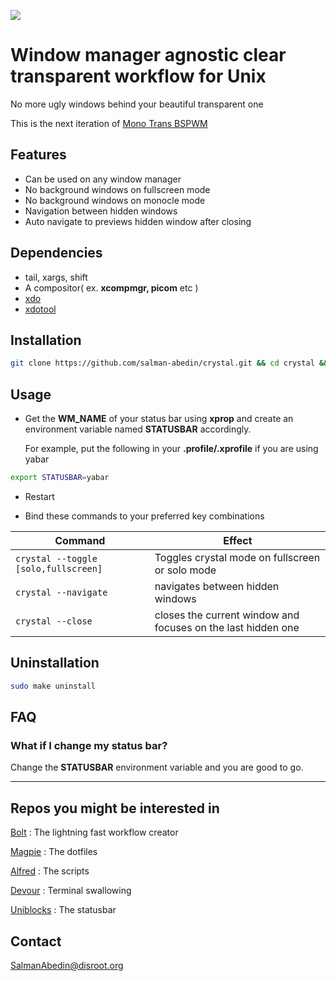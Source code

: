 ![](demo/preview.gif)

# Window manager agnostic clear transparent workflow for Unix

No more ugly windows behind your beautiful transparent one

This is the next iteration of
[Mono Trans BSPWM](https://github.com/salman-abedin/mono_trans_bspwm)

## Features

-  Can be used on any window manager
-  No background windows on fullscreen mode
-  No background windows on monocle mode
-  Navigation between hidden windows
-  Auto navigate to previews hidden window after closing

## Dependencies

-  tail, xargs, shift
-  A compositor( ex. **xcompmgr, picom** etc )
-  [xdo](https://github.com/baskerville/xdo)
-  [xdotool](https://github.com/jordansissel/xdotool)

## Installation

```sh
git clone https://github.com/salman-abedin/crystal.git && cd crystal && sudo make install
```

## Usage

-  Get the **WM_NAME** of your status bar using **xprop** and create an environment variable named **STATUSBAR** accordingly.

   For example, put the following in your **.profile/.xprofile** if you are using yabar

```sh
export STATUSBAR=yabar
```

-  Restart

-  Bind these commands to your preferred key combinations

| Command                              | Effect                                                       |
| ------------------------------------ | ------------------------------------------------------------ |
| `crystal --toggle [solo,fullscreen]` | Toggles crystal mode on fullscreen or solo mode              |
| `crystal --navigate`                 | navigates between hidden windows                             |
| `crystal --close`                    | closes the current window and focuses on the last hidden one |

## Uninstallation

```sh
sudo make uninstall
```

## FAQ

### What if I change my status bar?

Change the **STATUSBAR** environment variable and you are good to go.

---

## Repos you might be interested in

[Bolt](https://github.com/salman-abedin/bolt)
: The lightning fast workflow creator

[Magpie](https://github.com/salman-abedin/magpie)
: The dotfiles

[Alfred](https://github.com/salman-abedin/alfred)
: The scripts

[Devour](https://github.com/salman-abedin/devour)
: Terminal swallowing

[Uniblocks](https://github.com/salman-abedin/uniblocks)
: The statusbar

## Contact

SalmanAbedin@disroot.org
